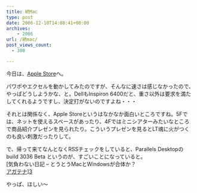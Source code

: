 ```yaml
---
title: 続Mac
type: post
date: 2006-12-10T14:08:41+00:00
archives:
    - 2006
url: /続mac/
post_views_count:
  - 380

---
```

今日は、[Apple Store][1]へ。

パワポやエクセルを動かしてみたのですが、そんなに速さは感じなかったので、やっぱどうしようかな、と。DellもInspiron 6400だと、重さ以外は要求を満たしてくれるようですし、決定打がないのですよね・・・

それとは関係なく、Apple Storeというはなかなか面白いところですね。5Fでは、ネットを使えるスペースがあったり、4Fではミニシアターみたいなところで商品紹介プレゼンを見られたり。こういうプレゼンを見るとLT魂に火がつくのも良い刺激だったりして。

で、帰って来てなんとなくRSSチェックをしていると、Parallels Desktopのbuild 3036 Beta というのが、すごいことになっていると。  
[気負わない日記 &#8211; とうとうMacとWindowsが合体か？  
[アガテナ][2]][3]

やっぱ、ほしい～

 [1]: http://www.apple.com/jp/retail/ginza/week/20061210.html
 [2]: http://d.hatena.ne.jp/agt/20061207
 [3]: http://d.hatena.ne.jp/obys/20061209/1165628804